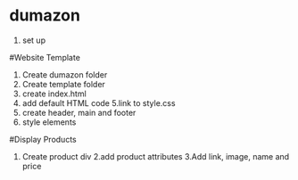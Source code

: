 # dumazon
1. set up

#Website Template
1. Create dumazon folder
2. Create template folder
3. create index.html
4. add default HTML code
5.link to style.css
6. create header, main and footer
7. style elements

#Display Products
1. Create product div
2.add product attributes
3.Add link, image, name and price
